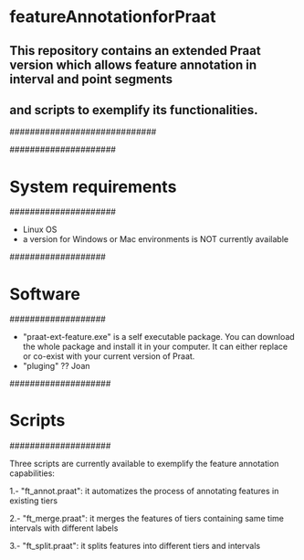 # featureAnnotationforPraat
## This repository contains an extended Praat version which allows feature annotation in interval and point segments 
## and scripts to exemplify its functionalities.
#############################

#####################
# System requirements
#####################

- Linux OS 
- a version for Windows or Mac environments is NOT currently available


###################
# Software
###################

-  "praat-ext-feature.exe" is a self executable package. You can download the whole package and install it in your computer. It can either replace or co-exist with your current version of Praat.
-  "pluging" ?? Joan

####################
# Scripts
####################

Three scripts are currently available to exemplify the feature annotation capabilities:

1.- "ft_annot.praat": it automatizes the process of annotating features in existing tiers 

2.- "ft_merge.praat": it merges the features of tiers containing same time intervals with different labels

3.- "ft_split.praat": it splits features into different tiers and intervals
